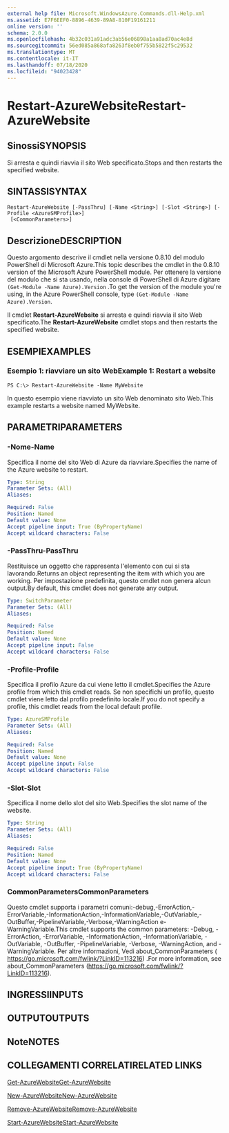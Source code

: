 ```yaml
---
external help file: Microsoft.WindowsAzure.Commands.dll-Help.xml
ms.assetid: E7F6EEF0-8896-4639-89A8-810F19161211
online version: ''
schema: 2.0.0
ms.openlocfilehash: 4b32c031a91adc3ab56e06898a1aa8ad70ac4e8d
ms.sourcegitcommit: 56ed085a868afa8263f8eb0f755b5822f5c29532
ms.translationtype: MT
ms.contentlocale: it-IT
ms.lasthandoff: 07/18/2020
ms.locfileid: "94023428"
---
```

# <span data-ttu-id="49f47-101">Restart-AzureWebsite</span><span class="sxs-lookup"><span data-stu-id="49f47-101">Restart-AzureWebsite</span></span>

## <span data-ttu-id="49f47-102">Sinossi</span><span class="sxs-lookup"><span data-stu-id="49f47-102">SYNOPSIS</span></span>
<span data-ttu-id="49f47-103">Si arresta e quindi riavvia il sito Web specificato.</span><span class="sxs-lookup"><span data-stu-id="49f47-103">Stops and then restarts the specified website.</span></span>

## <span data-ttu-id="49f47-104">SINTASSI</span><span class="sxs-lookup"><span data-stu-id="49f47-104">SYNTAX</span></span>

```
Restart-AzureWebsite [-PassThru] [-Name <String>] [-Slot <String>] [-Profile <AzureSMProfile>]
 [<CommonParameters>]
```

## <span data-ttu-id="49f47-105">Descrizione</span><span class="sxs-lookup"><span data-stu-id="49f47-105">DESCRIPTION</span></span>
<span data-ttu-id="49f47-106">Questo argomento descrive il cmdlet nella versione 0.8.10 del modulo PowerShell di Microsoft Azure.</span><span class="sxs-lookup"><span data-stu-id="49f47-106">This topic describes the cmdlet in the 0.8.10 version of the Microsoft Azure PowerShell module.</span></span>
<span data-ttu-id="49f47-107">Per ottenere la versione del modulo che si sta usando, nella console di PowerShell di Azure digitare `(Get-Module -Name Azure).Version` .</span><span class="sxs-lookup"><span data-stu-id="49f47-107">To get the version of the module you're using, in the Azure PowerShell console, type `(Get-Module -Name Azure).Version`.</span></span>

<span data-ttu-id="49f47-108">Il cmdlet **Restart-AzureWebsite** si arresta e quindi riavvia il sito Web specificato.</span><span class="sxs-lookup"><span data-stu-id="49f47-108">The **Restart-AzureWebsite** cmdlet stops and then restarts the specified website.</span></span>

## <span data-ttu-id="49f47-109">ESEMPI</span><span class="sxs-lookup"><span data-stu-id="49f47-109">EXAMPLES</span></span>

### <span data-ttu-id="49f47-110">Esempio 1: riavviare un sito Web</span><span class="sxs-lookup"><span data-stu-id="49f47-110">Example 1: Restart a website</span></span>
```
PS C:\> Restart-AzureWebsite -Name MyWebsite
```

<span data-ttu-id="49f47-111">In questo esempio viene riavviato un sito Web denominato sito Web.</span><span class="sxs-lookup"><span data-stu-id="49f47-111">This example restarts a website named MyWebsite.</span></span>

## <span data-ttu-id="49f47-112">PARAMETRI</span><span class="sxs-lookup"><span data-stu-id="49f47-112">PARAMETERS</span></span>

### <span data-ttu-id="49f47-113">-Nome</span><span class="sxs-lookup"><span data-stu-id="49f47-113">-Name</span></span>
<span data-ttu-id="49f47-114">Specifica il nome del sito Web di Azure da riavviare.</span><span class="sxs-lookup"><span data-stu-id="49f47-114">Specifies the name of the Azure website to restart.</span></span>

```yaml
Type: String
Parameter Sets: (All)
Aliases: 

Required: False
Position: Named
Default value: None
Accept pipeline input: True (ByPropertyName)
Accept wildcard characters: False
```

### <span data-ttu-id="49f47-115">-PassThru</span><span class="sxs-lookup"><span data-stu-id="49f47-115">-PassThru</span></span>
<span data-ttu-id="49f47-116">Restituisce un oggetto che rappresenta l'elemento con cui si sta lavorando.</span><span class="sxs-lookup"><span data-stu-id="49f47-116">Returns an object representing the item with which you are working.</span></span>
<span data-ttu-id="49f47-117">Per impostazione predefinita, questo cmdlet non genera alcun output.</span><span class="sxs-lookup"><span data-stu-id="49f47-117">By default, this cmdlet does not generate any output.</span></span>

```yaml
Type: SwitchParameter
Parameter Sets: (All)
Aliases: 

Required: False
Position: Named
Default value: None
Accept pipeline input: False
Accept wildcard characters: False
```

### <span data-ttu-id="49f47-118">-Profile</span><span class="sxs-lookup"><span data-stu-id="49f47-118">-Profile</span></span>
<span data-ttu-id="49f47-119">Specifica il profilo Azure da cui viene letto il cmdlet.</span><span class="sxs-lookup"><span data-stu-id="49f47-119">Specifies the Azure profile from which this cmdlet reads.</span></span>
<span data-ttu-id="49f47-120">Se non specifichi un profilo, questo cmdlet viene letto dal profilo predefinito locale.</span><span class="sxs-lookup"><span data-stu-id="49f47-120">If you do not specify a profile, this cmdlet reads from the local default profile.</span></span>

```yaml
Type: AzureSMProfile
Parameter Sets: (All)
Aliases: 

Required: False
Position: Named
Default value: None
Accept pipeline input: False
Accept wildcard characters: False
```

### <span data-ttu-id="49f47-121">-Slot</span><span class="sxs-lookup"><span data-stu-id="49f47-121">-Slot</span></span>
<span data-ttu-id="49f47-122">Specifica il nome dello slot del sito Web.</span><span class="sxs-lookup"><span data-stu-id="49f47-122">Specifies the slot name of the website.</span></span>

```yaml
Type: String
Parameter Sets: (All)
Aliases: 

Required: False
Position: Named
Default value: None
Accept pipeline input: True (ByPropertyName)
Accept wildcard characters: False
```

### <span data-ttu-id="49f47-123">CommonParameters</span><span class="sxs-lookup"><span data-stu-id="49f47-123">CommonParameters</span></span>
<span data-ttu-id="49f47-124">Questo cmdlet supporta i parametri comuni:-debug,-ErrorAction,-ErrorVariable,-InformationAction,-InformationVariable,-OutVariable,-OutBuffer,-PipelineVariable,-Verbose,-WarningAction e-WarningVariable.</span><span class="sxs-lookup"><span data-stu-id="49f47-124">This cmdlet supports the common parameters: -Debug, -ErrorAction, -ErrorVariable, -InformationAction, -InformationVariable, -OutVariable, -OutBuffer, -PipelineVariable, -Verbose, -WarningAction, and -WarningVariable.</span></span> <span data-ttu-id="49f47-125">Per altre informazioni, Vedi about_CommonParameters ( https://go.microsoft.com/fwlink/?LinkID=113216) .</span><span class="sxs-lookup"><span data-stu-id="49f47-125">For more information, see about_CommonParameters (https://go.microsoft.com/fwlink/?LinkID=113216).</span></span>

## <span data-ttu-id="49f47-126">INGRESSI</span><span class="sxs-lookup"><span data-stu-id="49f47-126">INPUTS</span></span>

## <span data-ttu-id="49f47-127">OUTPUT</span><span class="sxs-lookup"><span data-stu-id="49f47-127">OUTPUTS</span></span>

## <span data-ttu-id="49f47-128">Note</span><span class="sxs-lookup"><span data-stu-id="49f47-128">NOTES</span></span>

## <span data-ttu-id="49f47-129">COLLEGAMENTI CORRELATI</span><span class="sxs-lookup"><span data-stu-id="49f47-129">RELATED LINKS</span></span>

[<span data-ttu-id="49f47-130">Get-AzureWebsite</span><span class="sxs-lookup"><span data-stu-id="49f47-130">Get-AzureWebsite</span></span>](./Get-AzureWebsite.md)

[<span data-ttu-id="49f47-131">New-AzureWebsite</span><span class="sxs-lookup"><span data-stu-id="49f47-131">New-AzureWebsite</span></span>](./New-AzureWebsite.md)

[<span data-ttu-id="49f47-132">Remove-AzureWebsite</span><span class="sxs-lookup"><span data-stu-id="49f47-132">Remove-AzureWebsite</span></span>](./Remove-AzureWebsite.md)

[<span data-ttu-id="49f47-133">Start-AzureWebsite</span><span class="sxs-lookup"><span data-stu-id="49f47-133">Start-AzureWebsite</span></span>](./Start-AzureWebsite.md)


